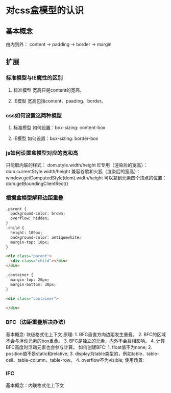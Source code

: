 # 对css盒模型的认识

## 基本概念

由内到外： content -> padding -> border -> margin

## 扩展

###  标准模型与IE魔性的区别

1. 标准模型
  宽高只是content的宽高.


2. IE模型
  宽高包括content、paading、border。

### css如何设置这两种模型
1. 标准模型
  如何设置：box-sizing: content-box


2. IE模型
  如何设置：box-sizing: border-box 

### js如何设置盒模型对应的宽和高
只能取内联的样式：            dom.style.width/height
IE专用（渲染后的宽高）：       dom.currentStyle.width/height
兼容谷歌和火狐（渲染后的宽高）： window.getComputedStyle(dom).width/height
可以拿到元素四个顶点的位置：     dom.getBoundingClientRect()

### 根据盒模型解释边距重叠
``` html
.parent {
  background-color: brown;
  overflow: hidden;
}
.child {
  height: 100px;
  background-color: antiquewhite;
  margin-top: 10px;
}

<div class="parent">
  <div class="child"></div>
</div>
```

``` html
.container {
  margin-top: 20px;
  margin-bottom: 30px;
}

<div class="container">
  
</div>
```

### BFC（边距重叠解决办法）
  基本概念: 块级格式化上下文
  原理:
    1. BFC垂直方向边距发生重叠。
    2. BFC的区域不会与浮动元素的box重叠。
    3. BFC是独立的元素，内外不会互相影响。
    4. 计算BFC高度时浮动元素也会参与计算。
  如何创建BFC:
    1. float值不为none;
    2. position值不是static和relative;
    3. display为table类型的，例如table、table-cell、table-column、table-row。
    4. overflow不为visible;
  使用场景:

### IFC
  基本概念：内联格式化上下文